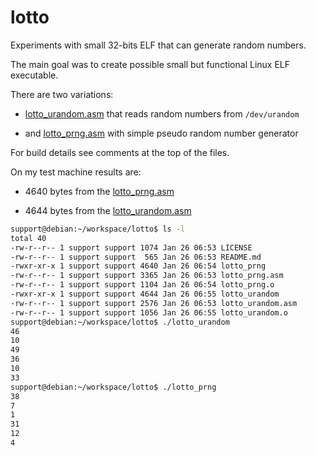 # lotto

Experiments with small 32-bits ELF that can generate random numbers.

The main goal was to create possible small but functional Linux ELF executable.

There are two variations:

* [lotto_urandom.asm](lotto_urandom.asm) that reads random numbers from `/dev/urandom`

* and [lotto_prng.asm](lotto_prng.asm) with simple pseudo random number generator

For build details see comments at the top of the files.

On my test machine results are:

* 4640 bytes from the [lotto_prng.asm](lotto_prng.asm)

* 4644 bytes from the [lotto_urandom.asm](lotto_urandom.asm)

```bash
support@debian:~/workspace/lotto$ ls -l
total 40
-rw-r--r-- 1 support support 1074 Jan 26 06:53 LICENSE
-rw-r--r-- 1 support support  565 Jan 26 06:53 README.md
-rwxr-xr-x 1 support support 4640 Jan 26 06:54 lotto_prng
-rw-r--r-- 1 support support 3365 Jan 26 06:53 lotto_prng.asm
-rw-r--r-- 1 support support 1104 Jan 26 06:54 lotto_prng.o
-rwxr-xr-x 1 support support 4644 Jan 26 06:55 lotto_urandom
-rw-r--r-- 1 support support 2576 Jan 26 06:53 lotto_urandom.asm
-rw-r--r-- 1 support support 1056 Jan 26 06:55 lotto_urandom.o
support@debian:~/workspace/lotto$ ./lotto_urandom
46
10
49
36
10
33
support@debian:~/workspace/lotto$ ./lotto_prng
38
7
1
31
12
4
```